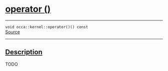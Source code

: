 
<h1 id="operator ()">
 <a href="#/api/kernel/operator_parentheses" class="anchor">
   <span>operator ()</span>
  </a>
</h1>

<div class="signature">
  <hr>

  
  <div class="definition-container">
    <div class="definition">
      <code>void occa::kernel::operator()() const</code>
      <div class="flex-spacing"></div>
      <a href="hi" target="_blank">Source</a>
    </div>
    
  </div>


  <hr>
</div>


<h2 id="description">
 <a href="#/api/kernel/operator_parentheses?id=description" class="anchor">
   <span>Description</span>
  </a>
</h2>

TODO

